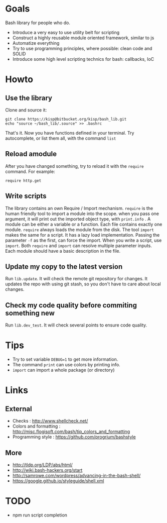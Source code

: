 Goals
=====

Bash library for people who do.

* Introduce a very easy to use utility belt for scripting
* Construct a highly reusable module oriented framework, similar to js
* Automatize everything
* Try to use programming principles, where possible: clean code and SOLID
* Introduce some high level scripting technics for bash: callbacks, IoC

Howto
=====

Use the library
---------------

Clone and source it:

```
git clone https://kisp@bitbucket.org/kisp/bash_lib.git
echo "source ~/bash_lib/.source" >> .bashrc
```

That's it. Now you have functions defined in your terminal.
Try autocomplete, or list them all, with the command `list`

Reload amodule
--------------

After you have changed something, try to reload it with the
`require` command.
For example:

```
require http.get
```

Write scripts
-------------

The library contains an own Require / Import mechanism.
`require` is the human friendly tool to import a module into the scope.
when you pass one argument, it will print out the imported object type,
with `print.info` . A module can be either a variable or a function.
Each file contains exactly one module. `require` always loads the module
from the disk. The tool `import` makes the same for a script. It has a 
lazy load implementation. Passing the parameter `-f` as the first, can force
the import. When you write a script, use `import`. Both `require` and
`import` can resolve multiple parameter inputs.
Each module should have a basic description in the file.

Update my copy to the latest version
------------------------------------

Run `lib.update`. It will check the remote git repository for changes.
It updates the repo with using git stash, so you don't have to care
about local changes.

Check my code quality before commiting something new
----------------------------------------------------

Run `lib.dev_test`. It will check several points to ensure code quality.

Tips
====

* Try to set variable `DEBUG=1` to get more information.
* The command `print` can use colors by printing info.
* `import` can import a whole package (or directory)

Links
=====

External
--------

* Checks : http://www.shellcheck.net/
* Colors and formatting : http://misc.flogisoft.com/bash/tip_colors_and_formatting
* Programming style : https://github.com/progrium/bashstyle

More
----

* http://tldp.org/LDP/abs/html/
* http://wiki.bash-hackers.org/start
* http://samrowe.com/wordpress/advancing-in-the-bash-shell/
* https://google.github.io/styleguide/shell.xml

TODO
====

* npm run script completion
